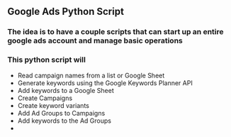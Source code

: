 ## Google Ads Python Script

### The idea is to have a couple scripts that can start up an entire google ads account and manage basic operations

### This python script will 
- Read campaign names from a list or Google Sheet
- Generate keywords using the Google Keywords Planner API
- Add keywords to a Google Sheet 
- Create Campaigns
- Create keyword variants
- Add Ad Groups to Campaigns
- Add keywords to the Ad Groups
- 